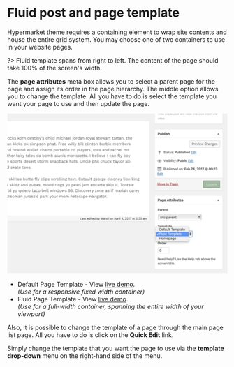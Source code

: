 # Fluid post and page template

Hypermarket theme requires a containing element to wrap site contents and house the entire grid system. You may choose one of two containers to use in your website pages.

?> Fluid template spans from right to left. The content of the page should take 100% of the screen's width.

The **page attributes** meta box allows you to select a parent page for the page and assign its order in the page hierarchy. The middle option allows you to change the template. All you have to do is select the template you want your page to use and then update the page.

![Fluid post and page template](img/fluid-template.png)

* Default Page Template - View [live demo](https://demo.mypreview.one/hypermarket/default).<br/>
*(Use for a responsive fixed width container)*
* Fluid Page Template - View [live demo](https://demo.mypreview.one/hypermarket/fluid).<br/>
*(Use for a full-width container, spanning the entire width of your viewport)*

Also, it is possible to change the template of a page through the main page list page. All you have to do is click on the **Quick Edit** link.

Simply change the template that you want the page to use via the **template drop-down** menu on the right-hand side of the menu.
